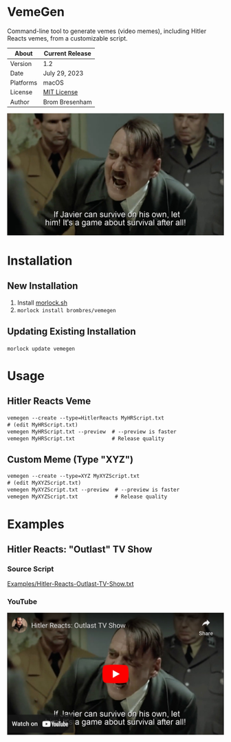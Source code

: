 # VemeGen
Command-line tool to generate vemes (video memes), including Hitler Reacts vemes, from a customizable script.

About     | Current Release
----------|-----------------------
Version   | 1.2
Date      | July 29, 2023
Platforms | macOS
License   | [MIT License](LICENSE)
Author    | Brom Bresenham

![Hitler Reacts: Outlast TV Show](Media/Outlast.jpeg)

# Installation

## New Installation

1. Install [morlock.sh](https://morlock.sh)
2. `morlock install brombres/vemegen`

## Updating Existing Installation
`morlock update vemegen`

# Usage

## Hitler Reacts Veme
    vemegen --create --type=HitlerReacts MyHRScript.txt
    # (edit MyHRScript.txt)
    vemegen MyHRScript.txt --preview  # --preview is faster
    vemegen MyHRScript.txt            # Release quality

## Custom Meme (Type "XYZ")
    vemegen --create --type=XYZ MyXYZScript.txt
    # (edit MyXYZScript.txt)
    vemegen MyXYZScript.txt --preview  # --preview is faster
    vemegen MyXYZScript.txt            # Release quality

# Examples

## Hitler Reacts: "Outlast" TV Show

### Source Script
[Examples/Hitler-Reacts-Outlast-TV-Show.txt](Examples/Hitler-Reacts-Outlast-TV-Show.txt)

### YouTube
[![Hitler Reacts: Outlast TV Show on YouTube](Media/Outlast-YouTube.jpeg)](https://youtu.be/XQt4knC_ma8)

